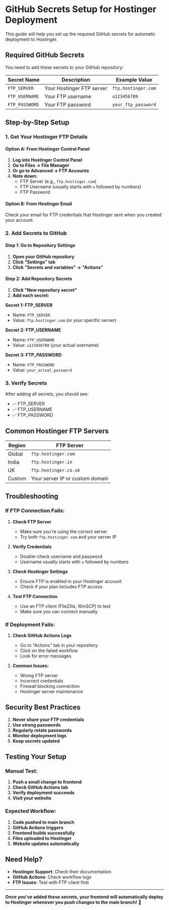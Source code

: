 # GitHub Secrets Setup for Hostinger Deployment

This guide will help you set up the required GitHub secrets for automatic deployment to Hostinger.

## Required GitHub Secrets

You need to add these secrets to your GitHub repository:

| Secret Name | Description | Example Value |
|-------------|-------------|---------------|
| `FTP_SERVER` | Your Hostinger FTP server | `ftp.hostinger.com` |
| `FTP_USERNAME` | Your FTP username | `u123456789` |
| `FTP_PASSWORD` | Your FTP password | `your_ftp_password` |

## Step-by-Step Setup

### 1. Get Your Hostinger FTP Details

#### Option A: From Hostinger Control Panel
1. **Log into Hostinger Control Panel**
2. **Go to Files → File Manager**
3. **Or go to Advanced → FTP Accounts**
4. **Note down:**
   - FTP Server (e.g., `ftp.hostinger.com`)
   - FTP Username (usually starts with `u` followed by numbers)
   - FTP Password

#### Option B: From Hostinger Email
Check your email for FTP credentials that Hostinger sent when you created your account.

### 2. Add Secrets to GitHub

#### Step 1: Go to Repository Settings
1. **Open your GitHub repository**
2. **Click "Settings" tab**
3. **Click "Secrets and variables" → "Actions"**

#### Step 2: Add Repository Secrets
1. **Click "New repository secret"**
2. **Add each secret:**

**Secret 1: FTP_SERVER**
- Name: `FTP_SERVER`
- Value: `ftp.hostinger.com` (or your specific server)

**Secret 2: FTP_USERNAME**
- Name: `FTP_USERNAME`
- Value: `u123456789` (your actual username)

**Secret 3: FTP_PASSWORD**
- Name: `FTP_PASSWORD`
- Value: `your_actual_password`

### 3. Verify Secrets
After adding all secrets, you should see:
- ✅ FTP_SERVER
- ✅ FTP_USERNAME  
- ✅ FTP_PASSWORD

## Common Hostinger FTP Servers

| Region | FTP Server |
|--------|------------|
| Global | `ftp.hostinger.com` |
| India | `ftp.hostinger.in` |
| UK | `ftp.hostinger.co.uk` |
| Custom | Your server IP or custom domain |

## Troubleshooting

### If FTP Connection Fails:

1. **Check FTP Server**
   - Make sure you're using the correct server
   - Try both `ftp.hostinger.com` and your server IP

2. **Verify Credentials**
   - Double-check username and password
   - Username usually starts with `u` followed by numbers

3. **Check Hostinger Settings**
   - Ensure FTP is enabled in your Hostinger account
   - Check if your plan includes FTP access

4. **Test FTP Connection**
   - Use an FTP client (FileZilla, WinSCP) to test
   - Make sure you can connect manually

### If Deployment Fails:

1. **Check GitHub Actions Logs**
   - Go to "Actions" tab in your repository
   - Click on the failed workflow
   - Look for error messages

2. **Common Issues:**
   - Wrong FTP server
   - Incorrect credentials
   - Firewall blocking connection
   - Hostinger server maintenance

## Security Best Practices

1. **Never share your FTP credentials**
2. **Use strong passwords**
3. **Regularly rotate passwords**
4. **Monitor deployment logs**
5. **Keep secrets updated**

## Testing Your Setup

### Manual Test:
1. **Push a small change to frontend**
2. **Check GitHub Actions tab**
3. **Verify deployment succeeds**
4. **Visit your website**

### Expected Workflow:
1. **Code pushed to main branch**
2. **GitHub Actions triggers**
3. **Frontend builds successfully**
4. **Files uploaded to Hostinger**
5. **Website updates automatically**

## Need Help?

- **Hostinger Support**: Check their documentation
- **GitHub Actions**: Check workflow logs
- **FTP Issues**: Test with FTP client first

---

**Once you've added these secrets, your frontend will automatically deploy to Hostinger whenever you push changes to the main branch!** 🚀
